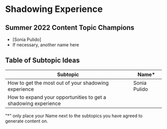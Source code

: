 # Shadowing Experience

## Summer 2022 Content Topic Champions
* [Sonia Pulido]
* If necessary, another name here

## Table of Subtopic Ideas
| Subtopic | Name*    | 
| ------ | --------|
| How to get the most out of your shadowing experience | Sonia Pulido|
| How to expand your opportunities to get a shadowing experience | |

"*" only place your Name next to the subtopics you have agreed to generate content on.
